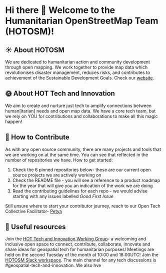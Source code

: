 # Hi there 👋 Welcome to the Humanitarian OpenStreetMap Team (HOTOSM)!

 ## :sunny: About HOTOSM 
We are dedicated to humanitarian action and community development through open mapping. We work together to provide map data which revolutionises disaster management, reduces risks, and contributes to achievement of the Sustainable Development Goals. Check our [website](https://www.hotosm.org/).


##  :sun_with_face: About HOT Tech and Innovation
We aim to create and nurture just tech to amplify connections between human[itarian] needs and open map data. We have a core tech team, but we rely on YOU for contributions and collaborations to make all this magic happen! 

## 🌈 How to Contribute
As with any open source community, there are many projects and tools that we are working on at the same time. You can see that reflected in the number of repositories we have. How to get started:
1. Check the 6 pinned repositories below- these are our current open source projects we are actively working on
2. Check the README file - you will see a reference to a product roadmap for the year that will give you an indication of the work we are doing
3. Read the contributing guidelines for each repo - we would advise starting with any issues labelled *Good First Issue*

Still unsure where to start your contributor journey, reach to our Open Tech Collective Facilitator- [Petya](https://github.com/petya-kangalova) 


## :bookmark_tabs: Useful resources 
Join the [HOT Tech and Innovation Working Group](https://wiki.openstreetmap.org/wiki/Humanitarian_OSM_Team/Working_groups/TechandInnovation)- a welcoming and inclusive open space to connect, contribute, collaborate, innovate and share ideas for geospatial tech for humanitarian purposes! Meetings are held on the second Tuesday of the month at 10:00 and 18:00UTC!
Join the [HOTOSM Slack workspace](https://slack.hotosm.org/). The main channel for any tech discussions is #geospatial-tech-and-innovation. We also hve



